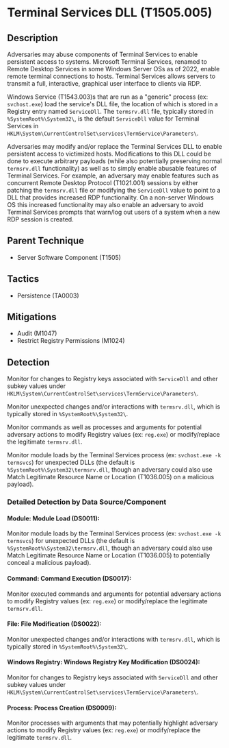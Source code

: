 # Terminal Services DLL (T1505.005)

## Description
Adversaries may abuse components of Terminal Services to enable persistent access to systems. Microsoft Terminal Services, renamed to Remote Desktop Services in some Windows Server OSs as of 2022, enable remote terminal connections to hosts. Terminal Services allows servers to transmit a full, interactive, graphical user interface to clients via RDP.

Windows Service (T1543.003)s that are run as a "generic" process (ex: ```svchost.exe```) load the service's DLL file, the location of which is stored in a Registry entry named ```ServiceDll```. The ```termsrv.dll``` file, typically stored in `%SystemRoot%\System32\`, is the default ```ServiceDll``` value for Terminal Services in `HKLM\System\CurrentControlSet\services\TermService\Parameters\`.

Adversaries may modify and/or replace the Terminal Services DLL to enable persistent access to victimized hosts. Modifications to this DLL could be done to execute arbitrary payloads (while also potentially preserving normal ```termsrv.dll``` functionality) as well as to simply enable abusable features of Terminal Services. For example, an adversary may enable features such as concurrent Remote Desktop Protocol (T1021.001) sessions by either patching the ```termsrv.dll``` file or modifying the ```ServiceDll``` value to point to a DLL that provides increased RDP functionality. On a non-server Windows OS this increased functionality may also enable an adversary to avoid Terminal Services prompts that warn/log out users of a system when a new RDP session is created.

## Parent Technique
- Server Software Component (T1505)

## Tactics
- Persistence (TA0003)

## Mitigations
- Audit (M1047)
- Restrict Registry Permissions (M1024)

## Detection
Monitor for changes to Registry keys associated with ```ServiceDll``` and other subkey values under ```HKLM\System\CurrentControlSet\services\TermService\Parameters\```.

Monitor unexpected changes and/or interactions with ```termsrv.dll```, which is typically stored in ```%SystemRoot%\System32\```.

Monitor commands as well as  processes and arguments for potential adversary actions to modify Registry values (ex: ```reg.exe```) or modify/replace the legitimate ```termsrv.dll```.

Monitor module loads by the Terminal Services process (ex: ```svchost.exe -k termsvcs```) for unexpected DLLs (the default is ```%SystemRoot%\System32\termsrv.dll```, though an adversary could also use Match Legitimate Resource Name or Location (T1036.005) on a malicious payload).

### Detailed Detection by Data Source/Component
#### Module: Module Load (DS0011): 
Monitor module loads by the Terminal Services process (ex: ```svchost.exe -k termsvcs```) for unexpected DLLs (the default is ```%SystemRoot%\System32\termsrv.dll```, though an adversary could also use Match Legitimate Resource Name or Location (T1036.005) to potentially conceal a malicious payload).

#### Command: Command Execution (DS0017): 
Monitor executed commands and arguments for potential adversary actions to modify Registry values (ex: ```reg.exe```) or modify/replace the legitimate ```termsrv.dll```.

#### File: File Modification (DS0022): 
Monitor unexpected changes and/or interactions with ```termsrv.dll```, which is typically stored in ```%SystemRoot%\System32\```.

#### Windows Registry: Windows Registry Key Modification (DS0024): 
Monitor for changes to Registry keys associated with ```ServiceDll``` and other subkey values under ```HKLM\System\CurrentControlSet\services\TermService\Parameters\```.

#### Process: Process Creation (DS0009): 
Monitor processes with arguments that may potentially highlight adversary actions to modify Registry values (ex: ```reg.exe```) or modify/replace the legitimate ```termsrv.dll```.

